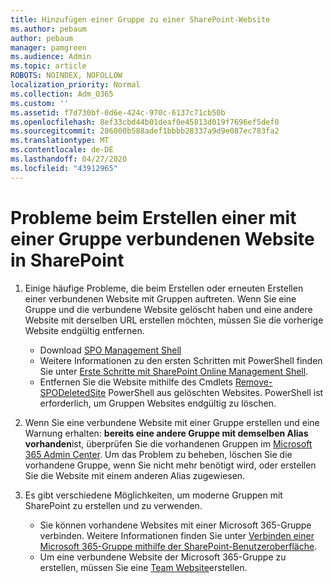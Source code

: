 ```yaml
---
title: Hinzufügen einer Gruppe zu einer SharePoint-Website
ms.author: pebaum
author: pebaum
manager: pamgreen
ms.audience: Admin
ms.topic: article
ROBOTS: NOINDEX, NOFOLLOW
localization_priority: Normal
ms.collection: Adm_O365
ms.custom: ''
ms.assetid: f7d730bf-0d6e-424c-970c-6137c71cb50b
ms.openlocfilehash: 8ef33cbd44b01deaf0e45813d019f7696ef5def0
ms.sourcegitcommit: 286000b588adef1bbbb28337a9d9e087ec783fa2
ms.translationtype: MT
ms.contentlocale: de-DE
ms.lasthandoff: 04/27/2020
ms.locfileid: "43912965"
---
```

# <a name="issues-when-creating-a-group-connected-site-in-sharepoint"></a>Probleme beim Erstellen einer mit einer Gruppe verbundenen Website in SharePoint

1. Einige häufige Probleme, die beim Erstellen oder erneuten Erstellen einer verbundenen Website mit Gruppen auftreten.
Wenn Sie eine Gruppe und die verbundene Website gelöscht haben und eine andere Website mit derselben URL erstellen möchten, müssen Sie die vorherige Website endgültig entfernen.

   - Download [SPO Management Shell](https://support.office.com/article/introduction-to-the-sharepoint-online-management-shell-c16941c3-19b4-4710-8056-34c034493429)
   - Weitere Informationen zu den ersten Schritten mit PowerShell finden Sie unter [Erste Schritte mit SharePoint Online Management Shell](https://docs.microsoft.com/powershell/module/sharepoint-online/remove-sposite).
   - Entfernen Sie die Website mithilfe des Cmdlets [Remove-SPODeletedSite](https://docs.microsoft.com/powershell/module/sharepoint-online/remove-sposite?view=sharepoint-ps) PowerShell aus gelöschten Websites. PowerShell ist erforderlich, um Gruppen Websites endgültig zu löschen.

1. Wenn Sie eine verbundene Website mit einer Gruppe erstellen und eine Warnung erhalten: **bereits eine andere Gruppe mit demselben Alias vorhanden**ist, überprüfen Sie die vorhandenen Gruppen im [Microsoft 365 Admin Center](https://admin.microsoft.com/AdminPortal/Home#/groups). Um das Problem zu beheben, löschen Sie die vorhandene Gruppe, wenn Sie nicht mehr benötigt wird, oder erstellen Sie die Website mit einem anderen Alias zugewiesen.

1. Es gibt verschiedene Möglichkeiten, um moderne Gruppen mit SharePoint zu erstellen und zu verwenden.

   - Sie können vorhandene Websites mit einer Microsoft 365-Gruppe verbinden. Weitere Informationen finden Sie unter [Verbinden einer Microsoft 365-Gruppe mithilfe der SharePoint-Benutzeroberfläche](https://docs.microsoft.com/sharepoint/dev/transform/modernize-connect-to-office365-group#connect-an-office-365-group-using-the-sharepoint-user-interface).
   - Um eine verbundene Website der Microsoft 365-Gruppe zu erstellen, müssen Sie eine [Team Website](https://admin.microsoft.com/sharepoint)erstellen.
